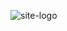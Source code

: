 ![site-logo](https://github.com/MPS-Data/.github-private/assets/26201156/2d074485-7944-4c51-93fc-e2e36c8af05d)
